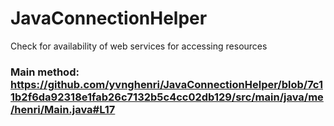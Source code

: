 # JavaConnectionHelper
Check for availability of web services for accessing resources

### Main method: https://github.com/yvnghenri/JavaConnectionHelper/blob/7c11b2f6da92318e1fab26c7132b5c4cc02db129/src/main/java/me/henri/Main.java#L17

